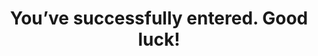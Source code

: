 ---
layout: entered
id: entered
nav: false

title: You’ve success&shy;fully entered. Good luck!
meta-title: You’ve successfully entered. Good luck!
---